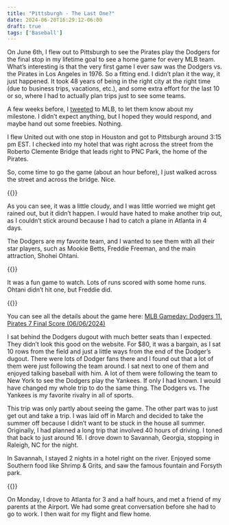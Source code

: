 ```yaml
---
title: "Pittsburgh - The Last One?"
date: 2024-06-20T16:29:12-06:00
draft: true
tags: ['Baseball']
---
```


On June 6th, I flew out to Pittsburgh to see the Pirates play the Dodgers for the final stop in my lifetime goal to see a home game for every MLB team. What’s interesting is that the very first game I ever saw was the Dodgers vs. the Pirates in Los Angeles in 1976. So a fitting end. I didn’t plan it the way, it just happened. It took 48 years of being in the right city at the right time (due to business trips, vacations, etc.), and some extra effort for the last 10 or so, where I had to actually plan trips just to see some teams.

A few weeks before, I [tweeted](https://x.com/rodschmidt/status/1796583282068652393) to MLB, to let them know about my milestone. I didn’t expect anything, but I hoped they would respond, and maybe hand out some freebies. Nothing.

I flew United out with one stop in Houston and got to Pittsburgh around 3:15 pm EST. I checked into my hotel that was right across the street from the Roberto Clemente Bridge that leads right to PNC Park, the home of the Pirates.

So, come time to go the game (about an hour before), I just walked across the street and across the bridge. Nice.

{{<img-center src="/images/PNCPark.jpeg" title="PNC Park">}}

As you can see, it was a little cloudy, and I was little worried we might get rained out, but it didn’t happen. I would have hated to make another trip out, as I couldn’t stick around because I had to catch a plane in Atlanta in 4 days.

The Dodgers are my favorite team, and I wanted to see them with all their star players, such as Mookie Betts, Freddie Freeman, and the main attraction, Shohei Ohtani.

{{<img-center src="/images/Shohei.jpeg" title="Shohei Ohtani">}}

It was a fun game to watch. Lots of runs scored with some home runs. Ohtani didn’t hit one, but Freddie did.

{{<img-center src="/images/PittsburghBox.png" title="The Box Score">}}

You can see all the details about the game here: [MLB Gameday: Dodgers 11, Pirates 7 Final Score \(06/06/2024\)](https://www.mlb.com/gameday/dodgers-vs-pirates/2024/06/06/745495/final/wrap)

I sat behind the Dodgers dugout with much better seats than I expected. They didn’t look this good on the website. For $80, it was a bargain, as I sat 10 rows from the field and just a little ways from the end of the Dodger’s dugout. There were lots of Dodger fans there and I found out that a lot of them were just following the team around. I sat next to one of them and enjoyed talking baseball with him. A lot of them were following the team to New York to see the Dodgers play the Yankees. If only I had known. I would have changed my whole trip to do the same thing. The Dodgers vs. The Yankees is my favorite rivalry in all of sports.

This trip was only partly about seeing the game. The other part was to just get out and take a trip. I was laid off in March and decided to take the summer off because I didn’t want to be stuck in the house all summer. Originally, I had planned a long trip that involved 40 hours of driving. I toned that back to just around 16. I drove down to Savannah, Georgia, stopping in Raleigh, NC for the night.

In Savannah, I stayed 2 nights in a hotel right on the river. Enjoyed some Southern food like Shrimp & Grits, and saw the famous fountain and Forsyth park.

{{<img-center src="/images/ForsythFountain.jpeg" title="The Forsyth Park Fountain">}}

On Monday, I drove to Atlanta for 3 and a half hours, and met a friend of my parents at the Airport.
We had some great conversation before she had to go to work. I then wait for my flight and flew home.
